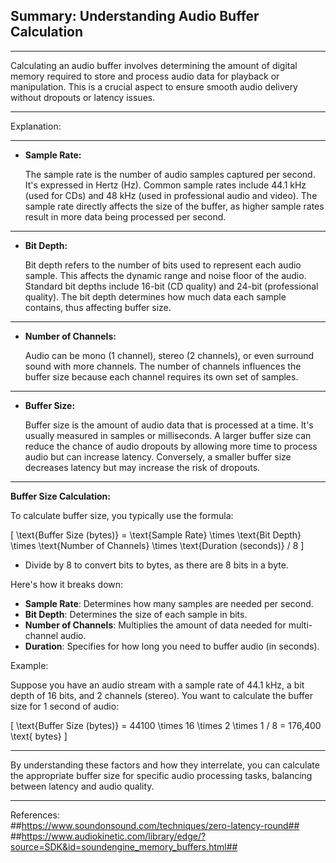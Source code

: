 ## Summary: Understanding Audio Buffer Calculation  
---

Calculating an audio buffer involves determining the amount of digital memory required to store and process audio data for playback or manipulation. This is a crucial aspect to ensure smooth audio delivery without dropouts or latency issues. 

---  

Explanation:  

---

- **Sample Rate:**

  The sample rate is the number of audio samples captured per second. It's expressed in Hertz (Hz). Common sample rates include 44.1 kHz (used for CDs) and 48 kHz (used in professional audio and video). The sample rate directly affects the size of the buffer, as higher sample rates result in more data being processed per second.

---

- **Bit Depth:**

  Bit depth refers to the number of bits used to represent each audio sample. This affects the dynamic range and noise floor of the audio. Standard bit depths include 16-bit (CD quality) and 24-bit (professional quality). The bit depth determines how much data each sample contains, thus affecting buffer size.

---

- **Number of Channels:**

  Audio can be mono (1 channel), stereo (2 channels), or even surround sound with more channels. The number of channels influences the buffer size because each channel requires its own set of samples.

---

- **Buffer Size:**

  Buffer size is the amount of audio data that is processed at a time. It's usually measured in samples or milliseconds. A larger buffer size can reduce the chance of audio dropouts by allowing more time to process audio but can increase latency. Conversely, a smaller buffer size decreases latency but may increase the risk of dropouts.

---

**Buffer Size Calculation:**

To calculate buffer size, you typically use the formula:

\[ \text{Buffer Size (bytes)} = \text{Sample Rate} \times \text{Bit Depth} \times \text{Number of Channels} \times \text{Duration (seconds)} / 8 \]

- Divide by 8 to convert bits to bytes, as there are 8 bits in a byte.

Here's how it breaks down:
- **Sample Rate**: Determines how many samples are needed per second.
- **Bit Depth**: Determines the size of each sample in bits.
- **Number of Channels**: Multiplies the amount of data needed for multi-channel audio.
- **Duration**: Specifies for how long you need to buffer audio (in seconds).

Example:  

Suppose you have an audio stream with a sample rate of 44.1 kHz, a bit depth of 16 bits, and 2 channels (stereo). You want to calculate the buffer size for 1 second of audio:

\[ \text{Buffer Size (bytes)} = 44100 \times 16 \times 2 \times 1 / 8 = 176,400 \text{ bytes} \]

---  

By understanding these factors and how they interrelate, you can calculate the appropriate buffer size for specific audio processing tasks, balancing between latency and audio quality.

---  

References:  
##https://www.soundonsound.com/techniques/zero-latency-round##  
##https://www.audiokinetic.com/library/edge/?source=SDK&id=soundengine_memory_buffers.html##  
